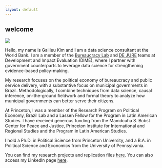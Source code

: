 ```yaml
---
layout: default
---
```

## welcome

![](/images/headshot.jpg)

Hello, my name is Galileu Kim and I am a data science consultant at the World Bank. I am a member of the [Bureaucracy Lab](https://www.worldbank.org/en/research/dime/brief/Bureaucracy-Lab) and [DE JURE](https://thedocs.worldbank.org/en/doc/923891592406548876-0050022020/original/DEJUREBrief.pdf) teams at Development and Impact Evaluation (DIME), where I partner with government counterparts to leverage data science for strengthening evidence-based policy-making.

My research focuses on the political economy of bureaucracy and public service delivery, with a substantive focus on municipal governments in Brazil. Methodologically, I combine techniques from data science, causal inference, on-the-ground fieldwork and formal theory to analyze how municipal governments can better serve their citizens.

At Princeton, I was a member of the Research Program on Political Economy, Brazil Lab and a Lassen Fellow for the Program in Latin American Studies. I have received generous funding from the Mamdouha S. Bobst Center for Peace and Justice, Princeton Institute for International and Regional Studies and the Program in Latin American Studies.

I hold a Ph.D. in Political Science from Princeton University, and a B.A. in Political Science and Economics from the University of Pennsylvania.

You can find my research projects and replication files [here](https://github.com/galileukim). You can also access my LinkedIn page [here](https://www.linkedin.com/in/galileu-kim-232035187/).
